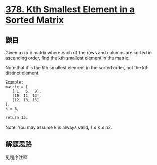 # [378. Kth Smallest Element in a Sorted Matrix](https://leetcode-cn.com/problems/kth-smallest-element-in-a-sorted-matrix/)

## 题目

Given a n x n matrix where each of the rows and columns are sorted in ascending order, find the kth smallest element in the matrix.

Note that it is the kth smallest element in the sorted order, not the kth distinct element.

```text
Example:
matrix = [
   [ 1,  5,  9],
   [10, 11, 13],
   [12, 13, 15]
],
k = 8,

return 13.
```

Note:
You may assume k is always valid, 1 ≤ k ≤ n2.

## 解题思路

见程序注释
